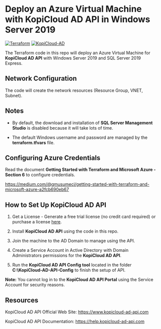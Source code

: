 # Deploy an Azure Virtual Machine with KopiCloud AD API in Windows Server 2019
[![Terraform](https://img.shields.io/badge/terraform-v1.3+-blue.svg)](https://www.terraform.io/downloads.html)
[![KopiCloud-AD](https://img.shields.io/badge/kopiCloud_ad-v1.0+-blueviolet.svg)](https://www.kopicloud-ad-api.com)

The Terraform code in this repo will deploy an Azure Virtual Machine for **KopiCloud AD API** with Windows Server 2019 and SQL Server 2019 Express.

## Network Configuration

The code will create the network resources (Resource Group, VNET, Subnet).

## Notes

- By default, the download and installation of **SQL Server Management Studio** is disabled because it will take lots of time.

- The default Windows username and password are managed by the **terraform.tfvars** file.

## Configuring Azure Credentials

Read the document **Getting Started with Terraform and Microsoft Azure - Section 6** to configure credentials.

https://medium.com/@gmusumeci/getting-started-with-terraform-and-microsoft-azure-a2fcb690eb67

## How to Set Up KopiCloud AD API

1. Get a License - Generate a free trial license (no credit card required) or purchase a license [here](https://www.kopicloud-ad-api.com/get-license).

2. Install **KopiCloud AD API** using the code in this repo.

3. Join the machine to the AD Domain to manage using the API.

4. Create a Service Account in Active Directory with Domain Administrators permissions for the **KopiCloud AD API**.

5. Run the **KopiCloud AD API Config tool** located in the folder **C:\KopiCloud-AD-API-Config** to finish the setup of API.

**Note:** You cannot log in to the **KopiCloud AD API Portal** using the Service Account for security reasons.

## Resources

KopiCloud AD API Official Web Site: https://www.kopicloud-ad-api.com

KopiCloud AD API Documentation: https://help.kopicloud-ad-api.com
